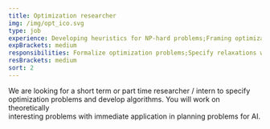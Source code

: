 ```yaml
---
title: Optimization researcher
img: /img/opt_ico.svg
type: job
experience: Developing heuristics for NP-hard problems;Framing optimization problems based on real world situations;Graduate level studies in optimization;Basic category theory
expBrackets: medium
responsibilities: Formalize optimization problems;Specify relaxations with promising properties;Develop heuristics or approximation algorithms;Prove properties of algorithms
resBrackets: medium
sort: 2
---
```

We are looking for a short term or part time researcher / intern to specify\
optimization problems and develop algorithms. You will work on theoretically\
interesting problems with immediate application in planning problems for AI.
